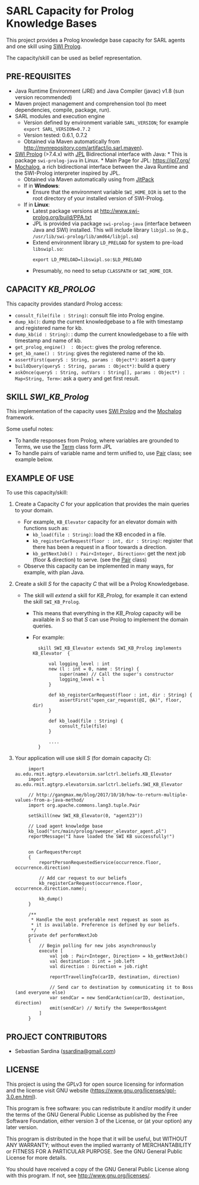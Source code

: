 # SARL Capacity for Prolog Knowledge Bases

This project provides a Prolog knowledge base capacity for SARL agents and one skill using [SWI Prolog](http://www.swi-prolog.org/).

The capacity/skill can be used as belief representation.


## PRE-REQUISITES

* Java Runtime Environment (JRE) and Java Compiler (javac) v1.8 (sun version recommended)
* Maven project management and comprehension tool (to meet dependencies, compile, package, run).
* SARL modules and execution engine 
	* Version defined by environment variable `SARL_VERSION`; for example `export SARL_VERSION=0.7.2`
	* Version tested: 0.6.1, 0.7.2
	* Obtained via Maven automatically from http://mvnrepository.com/artifact/io.sarl.maven).
* [SWI Prolog](http://www.swi-prolog.org/) (>7.4.x) with [JPL](http://www.swi-prolog.org/pldoc/doc_for?object=section(%27packages/jpl.html%27)) Bidirectional interface with Java:
		* This is package `swi-prolog-java` in Linux.
		* Main Page for JPL: https://jpl7.org/ 
* [Mochalog](https://github.com/ssardina/mochalog), a rich bidirectional interface between the Java Runtime and the SWI-Prolog interpreter inspired by JPL.
	* Obtained via Maven automatically using from [JitPack](https://jitpack.io/#ssardina/mochalog)
	* If in **Windows**:
		* Ensure that the environment variable `SWI_HOME_DIR` is set to the root directory of your installed version of SWI-Prolog.
	* If in **Linux**:
		* Latest package versions at <http://www.swi-prolog.org/build/PPA.txt> 
		* JPL is provided via package `swi-prolog-java` (interface between Java and SWI) installed. This will include library `libjpl.so` (e.g., `/usr/lib/swi-prolog/lib/amd64/libjpl.so`)
		* Extend environment library `LD_PRELOAD` for system to pre-load `libswipl.so`:
			```
			export LD_PRELOAD=libswipl.so:$LD_PRELOAD 
			```
		* Presumably, no need to setup `CLASSPATH` or `SWI_HOME_DIR`.


## CAPACITY *KB_PROLOG*


This capacity provides standard Prolog access:

* `consult_file(file : String)`: consult file into Prolog engine.
* `dump_kb()`: dump the current knowledgebase to a file with timestamp and registered name for kb.
* `dump_kb(id : String)`: : dump the current knowledgebase to a file with timestamp and name of kb.
* `get_prolog_engine()	: Object`: gives the prolog reference.
* `get_kb_name() : String`: gives the registered name of the kb.
* `assertFirst(queryS : String, params : Object*)`: assert a query
* `buildQuery(queryS : String, params : Object*)`: build a query
* `askOnce(queryS : String, outVars : String[], params : Object*) : Map<String, Term>`: ask a query and get first result.


## SKILL *SWI_KB_Prolog*

This implementation of the capacity uses [SWI Prolog](http://www.swi-prolog.org/) and the [Mochalog](https://github.com/ssardina/mochalog) framework.


Some useful notes:

* To handle responses from Prolog, where variables are grounded to Terms, we use the [Term](http://www.swi-prolog.org/packages/jpl/java_api/javadoc/jpl/Term.html) class form JPL
* To handle pairs of variable name and term unified to, use [Pair](http://gangmax.me/blog/2017/10/10/how-to-return-multiple-values-from-a-java-method/) class; see example below.


## EXAMPLE OF USE

To use this capacity/skill:

1. Create a Capacity *C* for your application that provides the main queries to your domain.
	* For example, `KB_Elevator` capacity for an elevator domain with functions such as:
		* `kb_load(file : String)`: load the KB encoded in a file.
		* `kb_registerCarRequest(floor : int, dir : String)`: register that there has been a request in a floor towards a direction.
		* `kb_getNextJob() : Pair<Integer, Direction>`: get the next job (floor & direction) to serve. (see the [Pair](http://gangmax.me/blog/2017/10/10/how-to-return-multiple-values-from-a-java-method/) class)
	* Observe this capacity can be implemented in many ways, for example, with plan Java.
2. Create a skill *S* for the capacity *C* that will be a Prolog Knowledgebase.
	* The skill will *extend* a skill for *KB_Prolog*, for example it can extend the skill `SWI_KB_Prolog`.
		* This means that everything in the *KB_Prolog* capacity will be available in *S* so that *S* can use Prolog to implement the domain queries.
		* For example:
		
				skill SWI_KB_Elevator extends SWI_KB_Prolog implements KB_Elevator  {
		
					val logging_level : int
					new (l : int = 0, name : String) {
						super(name) // Call the super's constructor
						logging_level = l
					}
				
					def kb_registerCarRequest(floor : int, dir : String) {
						assertFirst("open_car_request(@I, @A)", floor, dir)
					}

					def kb_load(file : String) {
						consult_file(file)
					}
					
					....
				}
3. Your application will use skill *S* (for domain capacity *C*):

			import au.edu.rmit.agtgrp.elevatorsim.sarlctrl.beliefs.KB_Elevator
			import au.edu.rmit.agtgrp.elevatorsim.sarlctrl.beliefs.SWI_KB_Elevator
			
			// http://gangmax.me/blog/2017/10/10/how-to-return-multiple-values-from-a-java-method/
			import org.apache.commons.lang3.tuple.Pair
	
			setSkill(new SWI_KB_Elevator(0, "agent23"))
	
			// Load agent knowledge base
			kb_load("src/main/prolog/sweeper_elevator_agent.pl")
			reportMessage("I have loaded the SWI KB successfully!")		
	
	
			on CarRequestPercept 
			{
				reportPersonRequestedService(occurrence.floor, occurrence.direction)
				
				// Add car request to our beliefs
				kb_registerCarRequest(occurrence.floor, occurrence.direction.name);
				
				kb_dump()
			}
	
			/**
			 * Handle the most preferable next request as soon as
			 * it is available. Preference is defined by our beliefs.
			 */
			private def performNextJob
			{
				// Begin polling for new jobs asynchronously
				execute [
					val job : Pair<Integer, Direction> = kb_getNextJob()
					val destination : int = job.left
					val direction : Direction = job.right
					
					reportTravellingTo(carID, destination, direction)
		
					// Send car to destination by communicating it to Boss (and everyone else)
					var sendCar = new SendCarAction(carID, destination, direction)
					emit(sendCar) // Notify the SweeperBossAgent
				]
			}


## PROJECT CONTRIBUTORS 

* Sebastian Sardina (ssardina@gmail.com)



## LICENSE 

This project is using the GPLv3 for open source licensing for information and the license visit GNU website (https://www.gnu.org/licenses/gpl-3.0.en.html).

This program is free software: you can redistribute it and/or modify it under the terms of the GNU General Public License as published by the Free Software Foundation, either version 3 of the License, or (at your option) any later version.

This program is distributed in the hope that it will be useful, but WITHOUT ANY WARRANTY; without even the implied warranty of
MERCHANTABILITY or FITNESS FOR A PARTICULAR PURPOSE.  See the GNU General Public License for more details.

You should have received a copy of the GNU General Public License along with this program.  If not, see <http://www.gnu.org/licenses/>.
